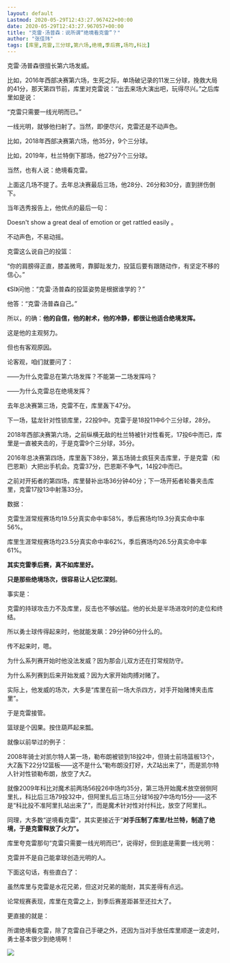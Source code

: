 ```yaml
---
layout: default
Lastmod: 2020-05-29T12:43:27.967422+00:00
date: 2020-05-29T12:43:27.967057+00:00
title: "克雷·汤普森：说所谓“绝境看克雷”？"
author: "张佳玮"
tags: [库里,克雷,三分球,第六场,绝境,季后赛,场均,科比]
---
```


克雷·汤普森很擅长第六场发威。

比如，2016年西部决赛第六场，生死之际，单场破记录的11发三分球，挽救大局的41分，那天第四节前，库里对克雷说：“出去来场大演出吧，玩得尽兴。”之后库里如是说：

“克雷只需要一线光明而已。”

一线光明，就够他扫射了。当然，即便尽兴，克雷还是不动声色。

比如，2018年西部决赛第六场，他35分，9个三分球。

比如，2019年，杜兰特倒下那场，他27分7个三分球。

当然，也有人说：绝境看克雷。

上面这几场不提了。去年总决赛最后三场，他28分、26分和30分，直到拼伤倒下。

当年选秀报告上，他优点的最后一句：

Doesn't show a great deal of emotion or get rattled easily 。

不动声色，不易动摇。

克雷这么说自己的投篮：

“你的肩膀得正直，膝盖微弯，靠脚趾发力，投篮后要有跟随动作，有坚定不移的信心。”

《SI》问他：“克雷·汤普森的投篮姿势是根据谁学的？”

他答：“克雷·汤普森自己。”

所以，的确：**他的自信，他的射术，他的冷静，都很让他适合绝境发挥。**

这是他的主观努力。

但也有客观原因。

论客观，咱们就要问了：  

——为什么克雷总在第六场发挥？不能第一二场发挥吗？

——为什么克雷总在绝境发挥？

去年总决赛第三场，克雷不在，库里轰下47分。

下一场，猛龙针对性锁库里，22投9中。克雷于是18投11中6个三分球，28分。

2018年西部决赛第六场，之前纵横无敌的杜兰特被针对性看死，17投6中而已，库里是一直被夹击的，于是克雷9个三分球，35分。

2016年总决赛第四场，库里轰下38分，第五场骑士疯狂夹击库里，于是克雷（和巴恩斯）大把出手机会。克雷37分，巴恩斯不争气，14投2中而已。

之前对开拓者的第四场，库里替补出场36分钟40分；下一场开拓者轮番夹击库里，克雷17投13中射落33分。

数据：

克雷生涯常规赛场均19.5分真实命中率58%，季后赛场均19.3分真实命中率56%。

库里生涯常规赛场均23.5分真实命中率62%，季后赛场均26.5分真实命中率61%。

**其实克雷季后赛，真不如库里好。**

**只是那些绝境场次，很容易让人记忆深刻**。

事实是：

克雷的持球攻击力不及库里，反击也不够凶猛。他的长处是半场进攻时的走位和终结。

所以勇士球传得起来时，他就能发飙：29分钟60分什么的。

传不起来时，嗯。

为什么系列赛开始时他没法发威？因为那会儿双方还在打常规防守。

为什么系列赛到后来开始发威？因为大家开始肉搏对赌了。

实际上，他发威的场次，大多是“库里在前一场大杀四方，对手开始赌博夹击库里”。

于是克雷接管。

篮球是个因果。按住葫芦起来瓢。

就像以前举过的例子：

2008年骑士对凯尔特人第一场，勒布朗被锁到18投2中，但骑士前场篮板13个，大Z轰下22分12篮板——这不是什么“勒布朗没打好，大Z站出来了”，而是凯尔特人针对性锁勒布朗，放空了大Z。

就像2009年科比对魔术前两场56投26中场均35分，第三场开始魔术放空弱侧阿里扎，科比后三场79投32中，但阿里扎后三场三分球16投7中场均15分——这不是“科比投不准阿里扎站出来了”，而是魔术针对性对付科比，放空了阿里扎。

同理，大多数“逆境看克雷”，其实更接近于“**对手压制了库里/杜兰特，制造了绝境，于是克雷释放了火力”。**

库里夸克雷那句“克雷只需要一线光明而已”，说得好，但到底是需要一线光明：

克雷并不是自己能拿球创造光明的人。

下面这句话，有些直白了：

虽然库里与克雷是水花兄弟，但这对兄弟的能耐，其实差得有点远。

论常规赛表现，库里在克雷之上，到季后赛差距甚至还拉大了。

更直接的就是：

所谓绝境看克雷，除了克雷自己手硬之外，还因为当对手放任库里顺遂一波走时，勇士基本很少到绝境啊！

![](https://images.weserv.nl/?url=https%3A//mmbiz.qpic.cn/mmbiz_jpg/ichVicSguPRLm9EFhVmHXjuHgD9SggttibLw5dGJ1fATTM8LPjtkwjFynefN6MdJbZVqIgzNycsVLuAhbdp0VrBibw/640%3Fwx_fmt%3Djpeg)

